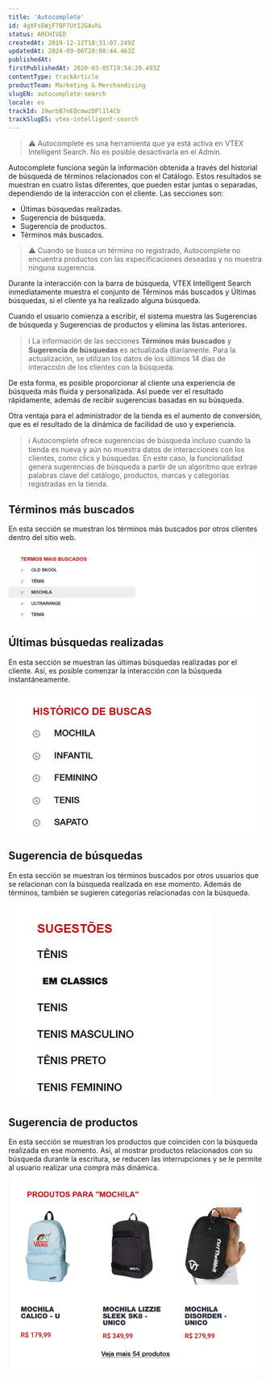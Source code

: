 ```yaml
---
title: 'Autocomplete'
id: 4gXFsEWjF7QF7UtI2GAvhL
status: ARCHIVED
createdAt: 2019-12-12T18:31:07.249Z
updatedAt: 2024-09-06T20:08:44.463Z
publishedAt: 
firstPublishedAt: 2020-03-05T19:54:20.493Z
contentType: trackArticle
productTeam: Marketing & Merchandising
slugEN: autocomplete-search
locale: es
trackId: 19wrbB7nEQcmwzDPl1l4Cb
trackSlugES: vtex-intelligent-search
---
```



>⚠️ Autocomplete es una herramienta que ya está activa en VTEX Intelligent Search. No es posible desactivarla en el Admin.

Autocomplete funciona según la información obtenida a través del historial de búsqueda de términos relacionados con el Catálogo. Estos resultados se muestran en cuatro listas diferentes, que pueden estar juntas o separadas, dependiendo de la interacción con el cliente. Las secciones son:

- Últimas búsquedas realizadas.
- Sugerencia de búsqueda.
- Sugerencia de productos.
- Términos más buscados.

>⚠️ Cuando se busca un término no registrado, Autocomplete no encuentra productos con las especificaciones deseadas y no muestra ninguna sugerencia.

Durante la interacción con la barra de búsqueda, VTEX Intelligent Search inmediatamente muestra el conjunto de Términos más buscados y Últimas búsquedas, si el cliente ya ha realizado alguna búsqueda.

Cuando el usuario comienza a escribir, el sistema muestra las Sugerencias de búsqueda y Sugerencias de productos y elimina las listas anteriores.

>ℹ️ La información de las secciones **Términos más buscados** y **Sugerencia de búsquedas** es actualizada diariamente. Para la actualización, se utilizan los datos de los últimos 14 días de interacción de los clientes con la búsqueda.

De esta forma, es posible proporcionar al cliente una experiencia de búsqueda más fluida y personalizada. Así puede ver el resultado rápidamente, además de recibir sugerencias basadas en su búsqueda. 

Otra ventaja para el administrador de la tienda es el aumento de conversión, que es el resultado de la dinámica de facilidad de uso y experiencia.

>ℹ️ Autocomplete ofrece sugerencias de búsqueda incluso cuando la tienda es nueva y aún no muestra datos de interacciones con los clientes, como clics y búsquedas.
>     En este caso, la funcionalidad genera sugerencias de búsqueda a partir de un algoritmo que extrae palabras clave del catálogo, productos, marcas y categorías registradas en la tienda.

## Términos más buscados

En esta sección se muestran los términos más buscados por otros clientes dentro del sitio web.

![PT - Autocomplete termos mais pesquisados](https://raw.githubusercontent.com/vtexdocs/help-center-content/refs/heads/main/docs/es/tracks/vtex-intelligent-search/autocomplete-busqueda_1.png)

## Últimas búsquedas realizadas

En esta sección se muestran las últimas búsquedas realizadas por el cliente. Así, es posible comenzar la interacción con la búsqueda instantáneamente.

![PT - Autocomplete historico](https://raw.githubusercontent.com/vtexdocs/help-center-content/refs/heads/main/docs/es/tracks/vtex-intelligent-search/autocomplete-busqueda_2.png)

## Sugerencia de búsquedas

En esta sección se muestran los términos buscados por otros usuarios que se relacionan con la búsqueda realizada en ese momento. Además de términos, también se sugieren categorías relacionadas con la búsqueda.

![PT - Autocomplete sugestao termos](https://raw.githubusercontent.com/vtexdocs/help-center-content/refs/heads/main/docs/es/tracks/vtex-intelligent-search/autocomplete-busqueda_3.png)

## Sugerencia de productos

En esta sección se muestran los productos que coinciden con la búsqueda realizada en ese momento. Así, al mostrar productos relacionados con su búsqueda durante la escritura, se reducen las interrupciones y se le permite al usuario realizar una compra más dinámica.

![PT - Autocomplete sugestao de produtos](https://raw.githubusercontent.com/vtexdocs/help-center-content/refs/heads/main/docs/es/tracks/vtex-intelligent-search/autocomplete-busqueda_4.png)
